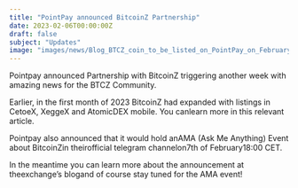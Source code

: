```yaml
---
title: "PointPay announced BitcoinZ Partnership"
date: 2023-02-06T00:00:00Z
draft: false
subject: "Updates"
image: "images/news/Blog_BTCZ_coin_to_be_listed_on_PointPay_on_February_8th_06.02.2023-400x250.jpg"
---
```


Pointpay announced Partnership with BitcoinZ triggering another week with amazing news for the BTCZ Community.

Earlier, in the first month of 2023 BitcoinZ had expanded with listings in CetoeX, XeggeX and AtomicDEX mobile. You canlearn more in this relevant article.

Pointpay also announced that it would hold anAMA (Ask Me Anything) Event about BitcoinZin theirofficial telegram channelon7th of February18:00 CET.

In the meantime you can learn more about the announcement at theexchange’s blogand of course stay tuned for the AMA event!

